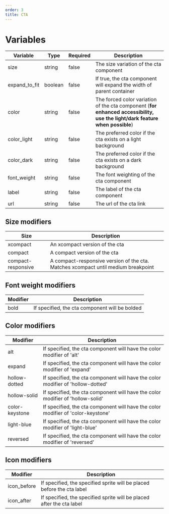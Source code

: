 ```yaml
---
order: 3
title: CTA
---
```

# Variables
| Variable      | Type    | Required | Description                                                                                                                |
|---------------|---------|----------|----------------------------------------------------------------------------------------------------------------------------|
| size          | string  | false    | The size variation of the cta component                                                                                    |
| expand_to_fit | boolean | false    | If true, the cta component will expand the width of parent container                                                       |
| color         | string  | false    | The forced color variation of the cta component (**for enhanced accessibility, use the light/dark feature when possible**) |
| color_light   | string  | false    | The preferred color if the cta exists on a light background                                                                |
| color_dark    | string  | false    | The preferred color if the cta exists on a dark background                                                                 |
| font_weight   | string  | false    | The font weighting of the cta component                                                                                    |
| label         | string  | false    | The label of the cta component                                                                                             |
| url           | string  | false    | The url of the cta link                                                                                                    |


## Size modifiers
| Size               | Description                                                                       |
|--------------------|-----------------------------------------------------------------------------------|
| xcompact           | An xcompact version of the cta                                                    |
| compact            | A compact version of the cta                                                      |
| compact-responsive | A compact-responsive version of the cta. Matches xcompact until medium breakpoint |

## Font weight modifiers
| Modifier | Description                                    |
|----------|------------------------------------------------|
| bold     | If specified, the cta component will be bolded |

## Color modifiers
| Modifier       | Description                                                                      |
|----------------|----------------------------------------------------------------------------------|
| alt            | If specified, the cta component will have the color modifier of 'alt'            |
| expand         | If specified, the cta component will have the color modifier of 'expand'         |
| hollow-dotted  | If specified, the cta component will have the color modifier of 'hollow-dotted'  |
| hollow-solid   | If specified, the cta component will have the color modifier of 'hollow-solid'   |
| color-keystone | If specified, the cta component will have the color modifier of 'color-keystone' |
| light-blue     | If specified, the cta component will have the color modifier of 'light-blue'     |
| reversed       | If specified, the cta component will have the color modifier of 'reversed'       |

## Icon modifiers
| Modifier       | Description                                                            |
|----------------|------------------------------------------------------------------------|
| icon_before    | If specified, the specified sprite will be placed before the cta label |
| icon_after     | If specified, the specified sprite will be placed after the cta label  |
